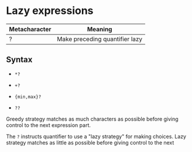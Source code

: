 # Lazy expressions

Metacharacter | Meaning
-|-
? | Make preceding quantifier lazy

## Syntax

* `*?`

* `+?`

* `{min,max}?`

* `??`

Greedy strategy matches as much characters as possible before giving control to the next expression part.

The `?` instructs quantifier to use a "lazy strategy" for making choices. Lazy strategy matches as little as possible before giving control to the next 